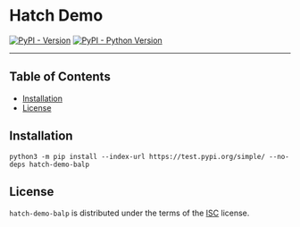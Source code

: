 # Hatch Demo

[![PyPI - Version](https://img.shields.io/pypi/v/hatch-demo-balp?pypiBaseUrl=https%3A%2F%2Ftest.pypi.org)](https://test.pypi.org/project/hatch-demo-balp)
[![PyPI - Python Version](https://img.shields.io/pypi/pyversions/hatch-demo-balp?pypiBaseUrl=https%3A%2F%2Ftest.pypi.org)](https://test.pypi.org/project/hatch-demo-balp)

-----

## Table of Contents

- [Installation](#installation)
- [License](#license)

## Installation

```console
python3 -m pip install --index-url https://test.pypi.org/simple/ --no-deps hatch-demo-balp
```

## License

`hatch-demo-balp` is distributed under the terms of the [ISC](https://spdx.org/licenses/ISC.html) license.
